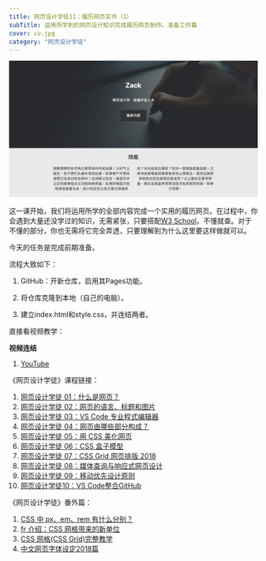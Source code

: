 ```yaml
---
title: 网页设计学徒11：履历网页实作（1）
subTitle: 运用所学到的网页设计知识完成履历网页制作。准备工作篇
cover: cv.jpg
category: "网页设计学徒"
---
```


![履历网页实作](cv.jpg)

这一课开始，我们将运用所学的全部内容完成一个实用的履历网页。在过程中，你会遇到大量还没学过的知识，无需紧张，只要搭配[W3 School](http://www.w3school.com.cn/)，不懂就查。对于不懂的部分，你也无需将它完全弄透，只要理解到为什么这里要这样做就可以。

今天的任务是完成前期准备。

流程大致如下：

1. GitHub：开新仓库，启用其Pages功能。

2. 将仓库克隆到本地（自己的电脑）。

3. 建立index.html和style.css，并连结两者。

直接看视频教学：

**视频连结**

1. [YouTube](https://youtu.be/VAy1FiNXp8s)


《网页设计学徒》课程链接：

1.  [网页设计学徒 01：什么是网页？](/web-design)
2.  [网页设计学徒 02：网页的语言、标题和图片](/html-tags)
3.  [网页设计学徒 03：VS Code 专业程式编辑器](/vs-code)
4.  [网页设计学徒 04：网页由哪些部分构成？](/html-sementic)
5.  [网页设计学徒 05：用 CSS 美化网页](/css)
6.  [网页设计学徒 06：CSS 盒子模型](/css-box-model)
7.  [网页设计学徒 07：CSS Grid 网页排版 2018](/css-grid)
8.  [网页设计学徒 08：媒体查询与响应式网页设计](/media-query)
9.  [网页设计学徒 09：移动优先设计原则](/mobile-first)
10. [网页设计学徒10：VS Code整合GitHub](github-vscode)

《网页设计学徒》番外篇：

1.  [CSS 中 px、em、rem 有什么分别？](/px-em-rem)
2.  [fr 介绍：CSS 网格带来的新单位](/fr-css-grid)
3.  [CSS 网格(CSS Grid)完整教学](/css-grid-grid)
4.  [中文网页字体设定2018篇](chinese-font-family)
